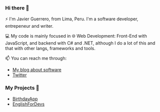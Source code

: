 ### Hi there 👋

⚡ I'm Javier Guerrero, from Lima, Peru. I'm a software developer, entrepeneur and writer.

💻 My code is mainly focused in 🌐 Web Development: Front-End with JavaScript, and backend with C# and .NET, although I do a lot of this and that with other langs, frameworks and tools.

📫 You can reach me through:
- [My blog about software](https://javierguerrerodev.blogspot.com/)
- [Twitter](https://twitter.com/neo_jagp)


### My Projects 🔭
- [BirthdayApp](https://github.com/javierguerrero/BirthdayApp)
- [EnglishForDevs](https://github.com/javierguerrero/EnglishForDevs)

<!--
**javierguerrero/javierguerrero** is a ✨ _special_ ✨ repository because its `README.md` (this file) appears on your GitHub profile.

Here are some ideas to get you started:

- 🔭 I’m currently working on ...
- 🌱 I’m currently learning ...
- 👯 I’m looking to collaborate on ...
- 🤔 I’m looking for help with ...
- 💬 Ask me about ...
- 📫 How to reach me: ...
- 😄 Pronouns: ...
- ⚡ Fun fact: ...
-->
